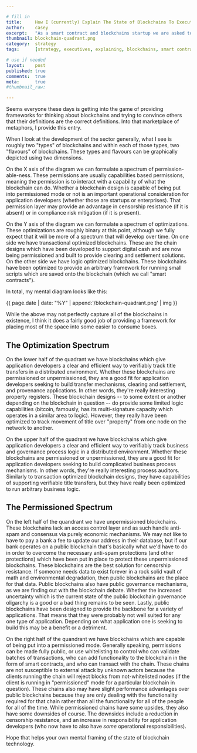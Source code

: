 ```yaml
---

# fill in
title:     How I (currently) Explain The State of Blockchains To Executives and Researchers
author:    casey
excerpt:   "As a smart contract and blockchains startup we are asked to explain the general state of the technology more than if we were a startup in a more established technology. Here's Casey's (current) thoughts."
thumbnail: blockchain-quadrant.png
category:  strategy
tags:      [strategy, executives, explaining, blockchains, smart contracts]

# use if needed
layout:    post
published: true
comments:  true
meta:      true
#thumbnail_raw:

---
```


Seems everyone these days is getting into the game of providing frameworks for thinking about blockchains and trying to convince others that their definitions are the correct definitions. Into that marketplace of metaphors, I provide this entry.

When I look at the development of the sector generally, what I see is roughly two "types" of blockchains and within each of those types, two "flavours" of blockchains. These types and flavours can be graphically depicted using two dimensions.

On the X axis of the diagram we can formulate a spectrum of permission-able-ness. These permissions are usually capabilities based permissions, meaning the permission is to interact with a capability of what the blockchain can do. Whether a blockchain design is capable of being put into permissioned mode or not is an important operational consideration for application developers (whether those are startups or enterprises). That permission layer may provide an advantage in censorship resistance (if it is absent) or in compliance risk mitigation (if it is present).

On the Y axis of the diagram we can formulate a spectrum of optimizations. These optimizations are roughly binary at this point, although we fully expect that it will be more of a spectrum that will develop over time. On one side we have transactional optimized blockchains. These are the chain designs which have been developed to support digital cash and are now being permissioned and built to provide clearing and settlement solutions. On the other side we have logic optimized blockchains. These blockchains have been optimized to provide an arbitrary framework for running small scripts which are saved onto the blockchain (which we call "smart contracts").

In total, my mental diagram looks like this:

{{ page.date | date: "%Y" | append:'/blockchain-quadrant.png' | img }}

While the above may not perfectly capture all of the blockchains in existence, I think it does a fairly good job of providing a framework for placing most of the space into some easier to consume boxes.

## The Optimization Spectrum

On the lower half of the quadrant we have blockchains which give application developers a clear and efficient way to verifiably track title transfers in a distributed environment. Whether these blockchains are permissioned or unpermissioned, they are a good fit for application developers seeking to build transfer mechanisms, clearing and settlement, and provenance applications. In other words, they're really interesting property registers. These blockchain designs -- to some extent or another depending on the blockchain in question -- do provide some limited logic capabilities (bitcoin, famously, has its multi-signature capacity which operates in a similar area to logic). However, they really have been optimized to track movement of title over "property" from one node on the network to another.

On the upper half of the quadrant we have blockchains which give application developers a clear and efficient way to verifiably track business and governance process logic in a distributed environment. Whether these blockchains are permissioned or unpermissioned, they are a good fit for application developers seeking to build complicated business process mechanisms. In other words, they're really interesting process auditors. Similarly to transaction optimized blockchain designs, they have capabilities of supporting verifiable title transfers, but they have really been optimized to run arbitrary business logic.

## The Permissioned Spectrum

On the left half of the quandrant we have unpermissioned blockchains. These blockchains lack an access control layer and as such handle anti-spam and consensus via purely economic mechanisms. We may not like to have to pay a bank a fee to update our address in their database, but if our bank operates on a public blockchain that's basically what we'd have to do in order to overcome the necessary anti-spam protections (and other protections) which have been put in place to protect these unpermissioned blockchains. These blockchains are the best solution for censorship resistance. If someone needs data to exist forever in a rock solid vault of math and environmental degradation, then public blockchains are the place for that data. Public blockchains also have public governance mechanisms, as we are finding out with the blockchain debate. Whether the increased uncertainty which is the current state of the public blockchain governance oligarchy is a good or a bad thing remains to be seen. Lastly, public blockchains have been designed to provide the backbone for a variety of applications. That means that they were probably not well suited for any one type of application. Depending on what application one is seeking to build this may be a benefit or a detriment.

On the right half of the quandrant we have blockchains which are capable of being put into a permissioned mode. Generally speaking, permissions can be made fully public, or use whitelisting to control who can validate batches of transactions, who can add functionality to the blockchain in the form of smart contracts, and who can transact with the chain. These chains are not susceptible to external attack by unknown actors because the clients running the chain will reject blocks from not-whitelisted nodes (if the client is running in "permissioned" mode for a particular blockchain in question). These chains also may have slight performance advantages over public blockchains because they are only dealing with the functionality required for that chain rather than all the functionality for all of the people for all of the time. While permissioned chains have some upsides, they also have some downsides of course. The downsides include a reduction in censorship resistance, and an increase in responsibility for application developers (who now have to also have *some* operational responsibilities).

Hope that helps your own mental framing of the state of blockchain technology.
